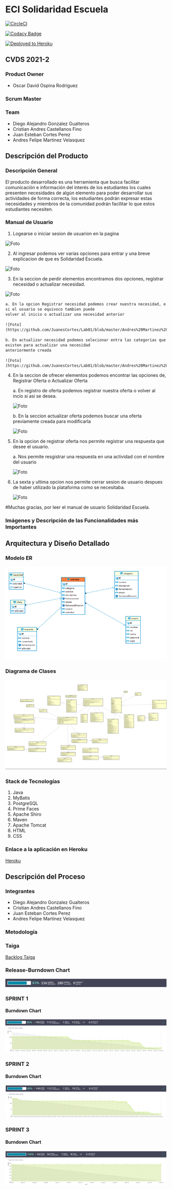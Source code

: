 # ECI Solidaridad Escuela
[![CircleCI](https://circleci.com/gh/2021-2-PROYCVDS-MaCaCoGa/APP/tree/main.svg?style=svg)](https://circleci.com/gh/2021-2-PROYCVDS-MaCaCoGa/APP/tree/main)

[![Codacy Badge](https://app.codacy.com/project/badge/Grade/4bdf1d5d421f4696bf880e013a8abdef)](https://www.codacy.com/gh/2021-2-PROYCVDS-MaCaCoGa/APP/dashboard?utm_source=github.com&amp;utm_medium=referral&amp;utm_content=2021-2-PROYCVDS-MaCaCoGa/APP&amp;utm_campaign=Badge_Grade)

[![Deployed to Heroku](https://www.herokucdn.com/deploy/button.png)](https://dashboard.heroku.com/apps/app-databse-cvds)
## CVDS 2021-2
### Product Owner
* Oscar David Ospina Rodriguez
### Scrum Master

### Team
* Diego Alejandro Gonzalez Gualteros
* Cristian Andres Castellanos Fino
* Juan Esteban Cortes Perez
* Andres Felipe Martinez Velasquez

## Descripción del Producto
### Descripción General
El producto desarrollado es una herramienta que busca facilitar comunicación e información del interés de los estudiantes los cuales presenten necesidades de algún elemento para poder desarrollar sus actividades de forma correcta, los estudiantes podrán expresar estas necesidades y miembros de la comunidad podrán facilitar lo que estos estudiantes necesiten.

### Manual de Usuario

1. Logearse o iniciar sesion de usuarion en la pagina 

![Foto](https://github.com/JuanesCortes/Lab01/blob/master/Andres%20Martinez%20Velasquez/1.png)

2. Al ingresar podemos ver varias opciones para entrar y una breve explicacion de que es Solidaridad Escuela.

![Foto](https://github.com/JuanesCortes/Lab01/blob/master/Andres%20Martinez%20Velasquez/1.png)

3. En la seccion de perdir elementos encontramos dos opciones, registrar necesidad o actualizar necesidad.


![Foto](https://github.com/JuanesCortes/Lab01/blob/master/Andres%20Martinez%20Velasquez/1.png)

	a. En la opcion Registrar necesidad podemos crear nuestra necesidad, o si el usuario se equivoco tambien puede
	volver al inicio o actualizar una necesidad anterior

	![Foto](https://github.com/JuanesCortes/Lab01/blob/master/Andres%20Martinez%20Velasquez/1.png)

	b. En actualizar necesidad podemos selecionar entra las categorias que existen para actualizar una necesidad 
	anteriormente creada

	![Foto](https://github.com/JuanesCortes/Lab01/blob/master/Andres%20Martinez%20Velasquez/1.png)

4. En la seccion de ofrecer elementos podemos encontrar las opciones de, Registrar Oferta o Actualizar Oferta

	a. En registro de oferta podemos registrar nuestra oferta o volver al incio si asi se desea.
	
	![Foto](https://github.com/JuanesCortes/Lab01/blob/master/Andres%20Martinez%20Velasquez/1.png)

	b. En la seccion actualizar oferta podemos buscar una oferta previamente creada para modificarla

	![Foto](https://github.com/JuanesCortes/Lab01/blob/master/Andres%20Martinez%20Velasquez/1.png)

5. En la opcion de registrar oferta nos permite registrar una respuesta que desee el usuario.

	a. Nos permite resgistrar una respuesta en una actividad con el nombre del usuario

	![Foto](https://github.com/JuanesCortes/Lab01/blob/master/Andres%20Martinez%20Velasquez/1.png)

6. La sexta y ultima opcion nos permite cerrar sesion de usuario despues de haber utilizado la plataforma como se
necesitaba.
	
	![Foto](https://github.com/JuanesCortes/Lab01/blob/master/Andres%20Martinez%20Velasquez/1.png)


#Muchas gracias, por leer el manual de usuario Solidaridad Escuela.



### Imágenes y Descripción de las Funcionalidades más Importantes


## Arquitectura y Diseño Detallado
### Modelo ER
![ModeloER](/imgs/ModeloER.png)

### Diagrama de Clases
![DClases](/imgs/DiagramaClases.png)

### Stack de Tecnologías
1. Java
2. MyBatis
3. PostgreSQL
4. Prime Faces
5. Apache Shiro
6. Maven
7. Apache Tomcat
8. HTML
9. CSS

### Enlace a la aplicación en Heroku
[Heroku](https://app-databse-cvds.herokuapp.com/)

## Descripción del Proceso

### Integrantes
* Diego Alejandro Gonzalez Gualteros
* Cristian Andres Castellanos Fino
* Juan Esteban Cortes Perez
* Andres Felipe Martinez Velasquez

### Metodología


### Taiga 
[Backlog Taiga](https://tree.taiga.io/project/rixco-solidaridad-escuela/backlog)

### Release-Burndown Chart
![BC](/imgs/Backlog.png)

### SPRINT 1


#### Burndown Chart
![SP1](/imgs/Sprint1.png)

### SPRINT 2


#### Burndown Chart
![SP2](/imgs/Sprint2.png)

### SPRINT 3


#### Burndown Chart
![SP3](/imgs/Sprint3.png)